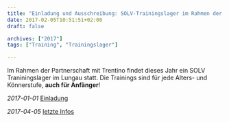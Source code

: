 ```yaml
---
title: "Einladung und Ausschreibung: SOLV-Trainingslager im Rahmen der Partnerschaft mit dem Trentino"
date: 2017-02-05T10:51:51+02:00
draft: false

archives: ["2017"]
tags: ["Training", "Trainingslager"]

---
```


Im Rahmen der Partnerschaft mit Trentino findet dieses Jahr ein SOLV Traniningslager im Lungau statt. Die Trainings sind für jede Alters- und Könnerstufe, **auch für Anfänger**!

<!--more-->

*2017-01-01* [Einladung](./SOLVTrainingslagerLungau17.pdf)

*2017-04-05* [letzte Infos](./SOLVTrainingslagerLungau17_2.pdf)
